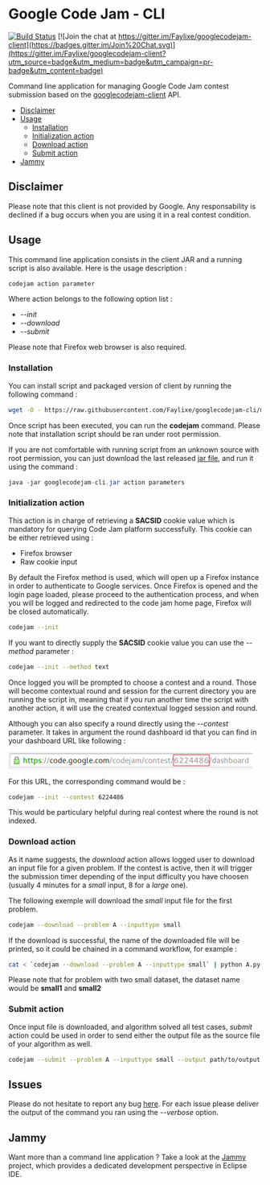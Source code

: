 # Google Code Jam - CLI

[![Build Status](https://travis-ci.org/Faylixe/googlecodejam-cli.svg?branch=master)](https://travis-ci.org/Faylixe/googlecodejam-cli) [![Join the chat at https://gitter.im/Faylixe/googlecodejam-client](https://badges.gitter.im/Join%20Chat.svg)](https://gitter.im/Faylixe/googlecodejam-client?utm_source=badge&utm_medium=badge&utm_campaign=pr-badge&utm_content=badge)

Command line application for managing Google Code Jam contest submission based on the [googlecodejam-client](https://github.com/Faylixe/googlecodejam-client) API.

* [Disclaimer](#disclaimer)
* [Usage](#usage)
  - [Installation](#installation)
  - [Initialization action](#initialization-action)
  - [Download action](#download-action)
  - [Submit action](#submit-action)
* [Jammy](#jammy)


## Disclaimer

Please note that this client is not provided by Google. Any responsability is declined if a bug occurs when you are using it in a real contest condition.

## Usage

This command line application consists in the client JAR and a running script is also available. Here is the usage description :

```bash
codejam action parameter
```

Where action belongs to the following option list :

* *--init*
* *--download*
* *--submit*

Please note that Firefox web browser is also required.

### Installation

You can install script and packaged version of client by running the following command :

```bash
wget -O - https://raw.githubusercontent.com/Faylixe/googlecodejam-cli/master/scripts/install | bash
```

Once script has been executed, you can run the **codejam** command. Please note that installation script should be ran under root permission.

If you are not comfortable with running script from an unknown source with root permission, you can just download the last released
[jar file](https://github.com/Faylixe/googlecodejam-cli/releases), and run it using the command :

```java
java -jar googlecodejam-cli.jar action parameters
```

### Initialization action

This action is in charge of retrieving a **SACSID** cookie value which is mandatory for querying
Code Jam platform successfully. This cookie can be either retrieved using :

* Firefox browser
* Raw cookie input

By default the Firefox method is used, which will open up a Firefox instance
in order to authenticate to Google services. Once Firefox is opened and the login page loaded,
please proceed to the authentication process, and when you will be logged and redirected
to the code jam home page, Firefox will be closed automatically.

```bash
codejam --init
```

If you want to directly supply the **SACSID** cookie value you can use the *--method* parameter : 

```bash
codejam --init --method text
```

Once logged you will be prompted to choose a contest and a round. Those will become contextual round and session
for the current directory you are running the script in, meaning that if you run another time the script with another
action, it will use the created contextual logged session and round.

Although you can also specify a round directly using the *--contest* parameter. It takes in argument the round dashboard id
that you can find in your dashboard URL like following :

![dashboard url](https://raw.githubusercontent.com/Faylixe/googlecodejam-cli/master/dashboardurl.png)

For this URL, the corresponding command would be :

```bash
codejam --init --contest 6224486
```

This would be particulary helpful during real contest where the round is not indexed.

### Download action

As it name suggests, the *download* action allows logged user to download an input file for a given problem.
If the contest is active, then it will trigger the submission timer depending of the input difficulty you have
choosen (usually 4 minutes for a *small* input, 8 for a *large* one).

The following exemple will download the *small* input file for the first problem.

```bash
codejam --download --problem A --inputtype small
```

If the download is successful, the name of the downloaded file will be printed, so it could be chained in a command workflow, for example :

```bash
cat < `codejam --download --problem A --inputtype small` | python A.py
```

Please note that for problem with two small dataset, the dataset name would be **small1** and **small2**

### Submit action

Once input file is downloaded, and algorithm solved all test cases, *submit* action could be used in order
to send either the output file as the source file of your algorithm as well.

```bash
codejam --submit --problem A --inputtype small --output path/to/output --sourcefile path/to/sourcefile
```

## Issues

Please do not hesitate to report any bug [here](https://github.com/Faylixe/googlecodejam-cli/issues). For each issue please deliver the output of the command you ran using the *--verbose* option.

## Jammy

Want more than a command line application ? Take a look at the [Jammy](http://faylixe.fr/jammy) project, which provides a dedicated development perspective
in Eclipse IDE.
